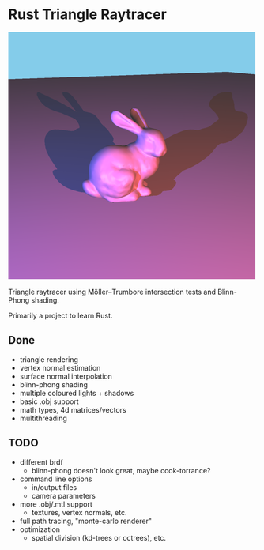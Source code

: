 # Rust Triangle Raytracer

![](img/bunny.png)

Triangle raytracer using Möller–Trumbore intersection tests and Blinn-Phong shading.

Primarily a project to learn Rust.

## Done

- triangle rendering
- vertex normal estimation
- surface normal interpolation
- blinn-phong shading
- multiple coloured lights + shadows
- basic .obj support
- math types, 4d matrices/vectors
- multithreading

## TODO

- different brdf
    - blinn-phong doesn't look great, maybe cook-torrance?
- command line options
    - in/output files
    - camera parameters
- more .obj/.mtl support
    - textures, vertex normals, etc.
- full path tracing, "monte-carlo renderer"
- optimization
    - spatial division (kd-trees or octrees), etc.
